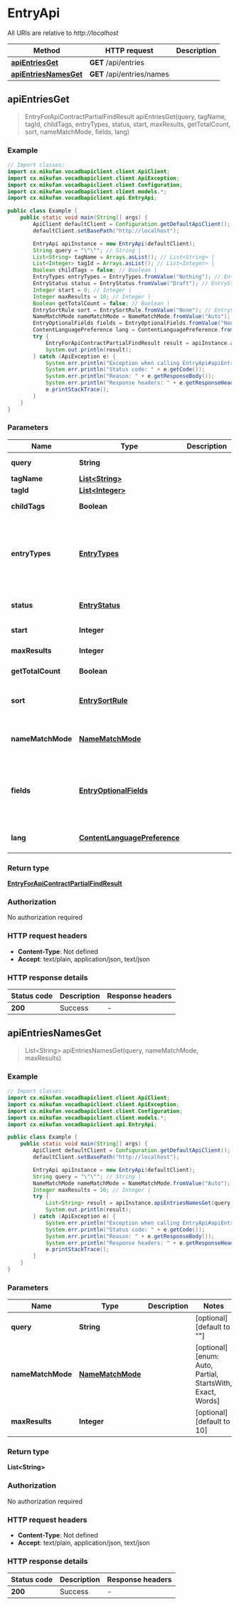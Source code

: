 # EntryApi

All URIs are relative to *http://localhost*

Method | HTTP request | Description
------------- | ------------- | -------------
[**apiEntriesGet**](EntryApi.md#apiEntriesGet) | **GET** /api/entries | 
[**apiEntriesNamesGet**](EntryApi.md#apiEntriesNamesGet) | **GET** /api/entries/names | 



## apiEntriesGet

> EntryForApiContractPartialFindResult apiEntriesGet(query, tagName, tagId, childTags, entryTypes, status, start, maxResults, getTotalCount, sort, nameMatchMode, fields, lang)



### Example

```java
// Import classes:
import cx.mikufan.vocadbapiclient.client.ApiClient;
import cx.mikufan.vocadbapiclient.client.ApiException;
import cx.mikufan.vocadbapiclient.client.Configuration;
import cx.mikufan.vocadbapiclient.client.models.*;
import cx.mikufan.vocadbapiclient.api.EntryApi;

public class Example {
    public static void main(String[] args) {
        ApiClient defaultClient = Configuration.getDefaultApiClient();
        defaultClient.setBasePath("http://localhost");

        EntryApi apiInstance = new EntryApi(defaultClient);
        String query = "\"\""; // String | 
        List<String> tagName = Arrays.asList(); // List<String> | 
        List<Integer> tagId = Arrays.asList(); // List<Integer> | 
        Boolean childTags = false; // Boolean | 
        EntryTypes entryTypes = EntryTypes.fromValue("Nothing"); // EntryTypes | 
        EntryStatus status = EntryStatus.fromValue("Draft"); // EntryStatus | 
        Integer start = 0; // Integer | 
        Integer maxResults = 10; // Integer | 
        Boolean getTotalCount = false; // Boolean | 
        EntrySortRule sort = EntrySortRule.fromValue("None"); // EntrySortRule | 
        NameMatchMode nameMatchMode = NameMatchMode.fromValue("Auto"); // NameMatchMode | 
        EntryOptionalFields fields = EntryOptionalFields.fromValue("None"); // EntryOptionalFields | 
        ContentLanguagePreference lang = ContentLanguagePreference.fromValue("Default"); // ContentLanguagePreference | 
        try {
            EntryForApiContractPartialFindResult result = apiInstance.apiEntriesGet(query, tagName, tagId, childTags, entryTypes, status, start, maxResults, getTotalCount, sort, nameMatchMode, fields, lang);
            System.out.println(result);
        } catch (ApiException e) {
            System.err.println("Exception when calling EntryApi#apiEntriesGet");
            System.err.println("Status code: " + e.getCode());
            System.err.println("Reason: " + e.getResponseBody());
            System.err.println("Response headers: " + e.getResponseHeaders());
            e.printStackTrace();
        }
    }
}
```

### Parameters


Name | Type | Description  | Notes
------------- | ------------- | ------------- | -------------
 **query** | **String**|  | [optional] [default to &quot;&quot;]
 **tagName** | [**List&lt;String&gt;**](String.md)|  | [optional]
 **tagId** | [**List&lt;Integer&gt;**](Integer.md)|  | [optional]
 **childTags** | **Boolean**|  | [optional] [default to false]
 **entryTypes** | [**EntryTypes**](.md)|  | [optional] [enum: Nothing, Album, Artist, DiscussionTopic, PV, ReleaseEvent, ReleaseEventSeries, Song, SongList, Tag, User, Venue]
 **status** | [**EntryStatus**](.md)|  | [optional] [enum: Draft, Finished, Approved, Locked]
 **start** | **Integer**|  | [optional] [default to 0]
 **maxResults** | **Integer**|  | [optional] [default to 10]
 **getTotalCount** | **Boolean**|  | [optional] [default to false]
 **sort** | [**EntrySortRule**](.md)|  | [optional] [enum: None, Name, AdditionDate, ActivityDate]
 **nameMatchMode** | [**NameMatchMode**](.md)|  | [optional] [enum: Auto, Partial, StartsWith, Exact, Words]
 **fields** | [**EntryOptionalFields**](.md)|  | [optional] [enum: None, AdditionalNames, Description, MainPicture, Names, PVs, Tags, WebLinks]
 **lang** | [**ContentLanguagePreference**](.md)|  | [optional] [enum: Default, Japanese, Romaji, English]

### Return type

[**EntryForApiContractPartialFindResult**](EntryForApiContractPartialFindResult.md)

### Authorization

No authorization required

### HTTP request headers

- **Content-Type**: Not defined
- **Accept**: text/plain, application/json, text/json

### HTTP response details
| Status code | Description | Response headers |
|-------------|-------------|------------------|
| **200** | Success |  -  |


## apiEntriesNamesGet

> List&lt;String&gt; apiEntriesNamesGet(query, nameMatchMode, maxResults)



### Example

```java
// Import classes:
import cx.mikufan.vocadbapiclient.client.ApiClient;
import cx.mikufan.vocadbapiclient.client.ApiException;
import cx.mikufan.vocadbapiclient.client.Configuration;
import cx.mikufan.vocadbapiclient.client.models.*;
import cx.mikufan.vocadbapiclient.api.EntryApi;

public class Example {
    public static void main(String[] args) {
        ApiClient defaultClient = Configuration.getDefaultApiClient();
        defaultClient.setBasePath("http://localhost");

        EntryApi apiInstance = new EntryApi(defaultClient);
        String query = "\"\""; // String | 
        NameMatchMode nameMatchMode = NameMatchMode.fromValue("Auto"); // NameMatchMode | 
        Integer maxResults = 10; // Integer | 
        try {
            List<String> result = apiInstance.apiEntriesNamesGet(query, nameMatchMode, maxResults);
            System.out.println(result);
        } catch (ApiException e) {
            System.err.println("Exception when calling EntryApi#apiEntriesNamesGet");
            System.err.println("Status code: " + e.getCode());
            System.err.println("Reason: " + e.getResponseBody());
            System.err.println("Response headers: " + e.getResponseHeaders());
            e.printStackTrace();
        }
    }
}
```

### Parameters


Name | Type | Description  | Notes
------------- | ------------- | ------------- | -------------
 **query** | **String**|  | [optional] [default to &quot;&quot;]
 **nameMatchMode** | [**NameMatchMode**](.md)|  | [optional] [enum: Auto, Partial, StartsWith, Exact, Words]
 **maxResults** | **Integer**|  | [optional] [default to 10]

### Return type

**List&lt;String&gt;**

### Authorization

No authorization required

### HTTP request headers

- **Content-Type**: Not defined
- **Accept**: text/plain, application/json, text/json

### HTTP response details
| Status code | Description | Response headers |
|-------------|-------------|------------------|
| **200** | Success |  -  |
